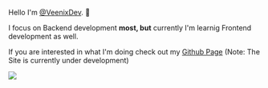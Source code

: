 Hello I'm [@VeenixDev](https://github.com/VeenixDev). 👋  
  
I focus on Backend development **most, but** currently I'm learnig Frontend development as well.  
  
If you are interested in what I'm doing check out my [Github Page](https://veenixdev.github.io) (Note: The Site is currently under development)

[![](https://avatars.githubusercontent.com/u/38364853?v=4)](https://veenixdev.github.io)

<!---
VeenixDev/VeenixDev is a ✨ special ✨ repository because its `README.md` (this file) appears on your GitHub profile.
You can click the Preview link to take a look at your changes.
--->
